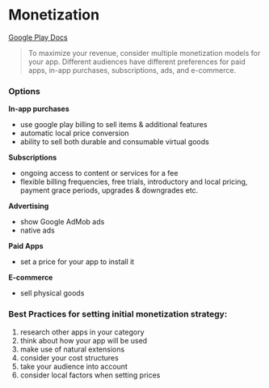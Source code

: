 # Monetization

[Google Play Docs](https://developer.android.com/distribute/best-practices/earn/monetization-options)

> To maximize your revenue, consider multiple monetization models for your app. Different audiences have different preferences for paid apps, in-app purchases, subscriptions, ads, and e-commerce.

### Options

**In-app purchases**
- use google play billing to sell items & additional features
- automatic local price conversion
- ability to sell both durable and consumable virtual goods

**Subscriptions**
- ongoing access to content or services for a fee
- flexible billing frequencies, free trials, introductory and local pricing, payment grace periods, upgrades & downgrades etc.

**Advertising**
- show Google AdMob ads
- native ads

**Paid Apps**
- set a price for your app to install it

**E-commerce**
- sell physical goods


### Best Practices for setting initial monetization strategy:
1. research other apps in your category
2. think about how your app will be used
3. make use of natural extensions
4. consider your cost structures
5. take your audience into account
6. consider local factors when setting prices